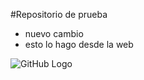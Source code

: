 #Repositorio de prueba

- nuevo cambio
- esto lo hago desde la web

![GitHub Logo](/images/logo.png)